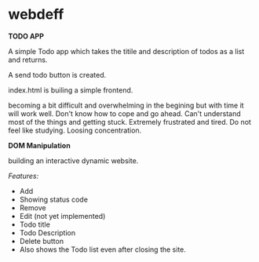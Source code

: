 # webdeff

**TODO APP**

A simple Todo app which takes the titile and description of todos as a list and returns.

A send todo button is created.

index.html is builing a simple frontend.

becoming a bit difficult and overwhelming in the begining but with time it will work well. 
Don't know how to cope and go ahead. Can't understand most of the things and getting stuck.
Extremely frustrated and tired. 
Do not feel like studying. 
Loosing concentration.


**DOM Manipulation** 

building an interactive dynamic website.

*Features:*

* Add
* Showing status code
* Remove
* Edit (not yet implemented)
* Todo title
* Todo Description
* Delete button
* Also shows the Todo list even after closing the site.

